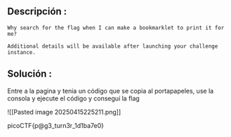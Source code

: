 ## Descripción :
	Why search for the flag when I can make a bookmarklet to print it for me?

	Additional details will be available after launching your challenge instance.
## Solución :
Entre a la pagina y tenia un código que se copia al portapapeles, use la consola y ejecute el código y conseguí la flag 


![[Pasted image 20250415225211.png]]

picoCTF{p@g3_turn3r_1d1ba7e0}